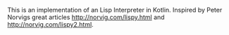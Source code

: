 This is an implementation of an Lisp Interpreter in Kotlin.
Inspired by Peter Norvigs great articles http://norvig.com/lispy.html and http://norvig.com/lispy2.html.